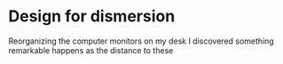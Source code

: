 Design for dismersion
===============

Reorganizing the computer monitors on my desk I discovered something remarkable happens as the distance to these  